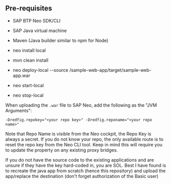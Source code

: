 ## Pre-requisites

- SAP BTP Neo SDK/CLI
- SAP Java virtual machine
- Maven (Java builder similar to npm for Node)

- neo install local
- mvn clean install
- neo deploy-local --source <path to the sample-web-app folder>/sample-web-app/target/sample-web-app.war​
- neo start-local
- neo stop-local

When uploading the `.war` file  to SAP Neo, add the following as the "JVM Arguments":

`-Dredfig.repokey="<your repo key>" -Dredfig.reponame="<your repo name>"`

Note that Repo Name is visible from the Neo cockpit, the Repo Key is always a secret. If you do not know your repo, the only available route is to reset the repo key from the Neo CLI tool. Keep in mind this will require you to update the property on any existing proxy bridges.

If you do not have the source code to the existing applications and are unsure if they have the key hard-coded in, you are SOL. Best I have found is to recreate the java app from scratch (hence this repository) and upload the app/replace the destination (don't forget authorization of the Basic user)